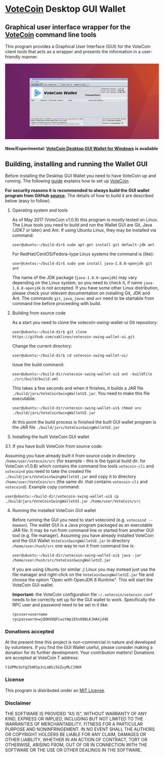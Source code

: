 # [VoteCoin](https://www.votecoin.site/) Desktop GUI Wallet

## Graphical user interface wrapper for the [VoteCoin](https://www.votecoin.site/) command line tools

This program provides a Graphical User Interface (GUI) for the VoteCoin client tools that acts as a wrapper and presents the information in a user-friendly manner.

![Screenshot](docs/VoteCoinWallet.png "Main Window")

#### New/Experimental: [VoteCoin Desktop GUI Wallet for Windows](blob/) is available


## Building, installing and running the Wallet GUI

Before installing the Desktop GUI Wallet you need to have VoteCoin up and running. The following [guide](https://github.com/MyHush/hush/blob/master/README.md) explains how to set up [VoteCoin](https://www.votecoin.site/). 

**For security reasons it is recommended to always build the GUI wallet program from GitHub**
**[source](https://github.com/vaklinov/votecoin-swing-wallet-ui/archive/master.zip).**
The details of how to build it are described below (easy to follow). 

1. Operating system and tools

   As of May 2017 (VoteCoin v1.0.9) this program is mostly tested on Linux. The Linux tools you need 
   to build and run the Wallet GUI are Git, Java (JDK7 or later) and Ant. If using Ubuntu Linux, 
   they may be installed via command: 
   ```
   user@ubuntu:~/build-dir$ sudo apt-get install git default-jdk ant
   ``` 
   For RedHat/CentOS/Fedora-type Linux systems the command is (like):
   ```
   user@centos:~/build-dir$ sudo yum install java-1.8.0-openjdk git ant 
   ```
   The name of the JDK package (`java-1.8.0-openjdk`) may vary depending on the Linux system, so you need to
   check it, if name `java-1.8.0-openjdk` is not accepted.
   If you have some other Linux distribution, please check your relevant documentation on installing Git, 
   JDK and Ant. The commands `git`, `java`, `javac` and `ant` need to be startable from command line 
   before proceeding with build.

2. Building from source code

   As a start you need to clone the votecoin-swing-wallet-ui Git repository:
   ```
   user@ubuntu:~/build-dir$ git clone https://github.com/vaklinov/votecoin-swing-wallet-ui.git
   ```
   Change the current directory:
   ```
   user@ubuntu:~/build-dir$ cd votecoin-swing-wallet-ui/
   ```
   Issue the build command:
   ```
   user@ubuntu:~/build-dir/votecoin-swing-wallet-ui$ ant -buildfile ./src/build/build.xml
   ```
   This takes a few seconds and when it finishes, it builds a JAR file `./build/jars/VoteCoinSwingWalletUI.jar`. 
   You need to make this file executable:
   ```
   user@ubuntu:~/build-dir/votecoin-swing-wallet-ui$ chmod u+x ./build/jars/VoteCoinSwingWalletUI.jar
   ```
   At this point the build process is finished the built GUI wallet program is the JAR 
   file `./build/jars/VoteCoinSwingWalletUI.jar`

3. Installing the built VoteCoin GUI wallet

  3.1. If you have built VoteCoin from source code:

   Assuming you have already built it from source code in directory `/home/user/votecoin/src` (for 
   example - this is the typical build dir. for VoteCoin v1.0.8) which contains the command line tools `votecoin-cli` 
   and `votecoind` you need to take the created file `./build/jars/VoteCoinSwingWalletUI.jar` and copy it 
   to directory `/home/user/VoteCoin/src` (the same dir. that contains `votecoin-cli` and `votecoind`). Example copy command:
   ```
   user@ubuntu:~/build-dir/votecoin-swing-wallet-ui$ cp ./build/jars/VoteCoinSwingWalletUI.jar /home/user/VoteCoin/src    
   ```

4. Running the installed VoteCoin GUI wallet

   Before running the GUI you need to start votecoind (e.g. `votecoind --daemon`). The wallet GUI is a Java program packaged 
   as an executable JAR file. It may be run from command line or started from another GUI tool (e.g. file manager). 
   Assuming you have already installed VoteCoin and the GUI Wallet `VoteCoinSwingWalletUI.jar` in 
   directory `/home/user/hush/src` one way to run it from command line is:
   ```
   user@ubuntu:~/build-dir/votecoin-swing-wallet-ui$ java -jar /home/user/hush/src/VoteCoinSwingWalletUI.jar
   ```
   If you are using Ubuntu (or similar ;) Linux you may instead just use the file manager and 
   right-click on the `VoteCoinSwingWalletUI.jar` file and choose the option "Open with OpenJDK 8 Runtime". 
   This will start the VoteCoin GUI wallet.
   
   **Important:** the VoteCoin configuration file `~/.votecoin/votecoin.conf` needs to be correctly set up for the GUI
    wallet to work. Specifically the RPC user and password need to be set in it like:
    ```
    rpcuser=username
    rpcpassword=wjQOHVDQFLwztWp1Ehs098LKJHAXjd4E
    
    ``` 

### Donations accepted
At the present time this project is non-commercial in nature and developed by volunteers. If you find the GUI
Wallet useful, please consider making a donation for its further development. Your contribution matters! Donations 
are accepted at VoteCoin T address:
```
t1UPMo3oYg25mRSpJcLaBSi5GZvyMLC19HX
```

### License
This program is distributed under an [MIT License](https://github.com/vaklinov/votecoin-swing-wallet-ui/raw/master/LICENSE).

### Disclaimer

THE SOFTWARE IS PROVIDED "AS IS", WITHOUT WARRANTY OF ANY KIND, EXPRESS OR
IMPLIED, INCLUDING BUT NOT LIMITED TO THE WARRANTIES OF MERCHANTABILITY,
FITNESS FOR A PARTICULAR PURPOSE AND NONINFRINGEMENT. IN NO EVENT SHALL THE
AUTHORS OR COPYRIGHT HOLDERS BE LIABLE FOR ANY CLAIM, DAMAGES OR OTHER
LIABILITY, WHETHER IN AN ACTION OF CONTRACT, TORT OR OTHERWISE, ARISING FROM,
OUT OF OR IN CONNECTION WITH THE SOFTWARE OR THE USE OR OTHER DEALINGS IN THE
SOFTWARE.
